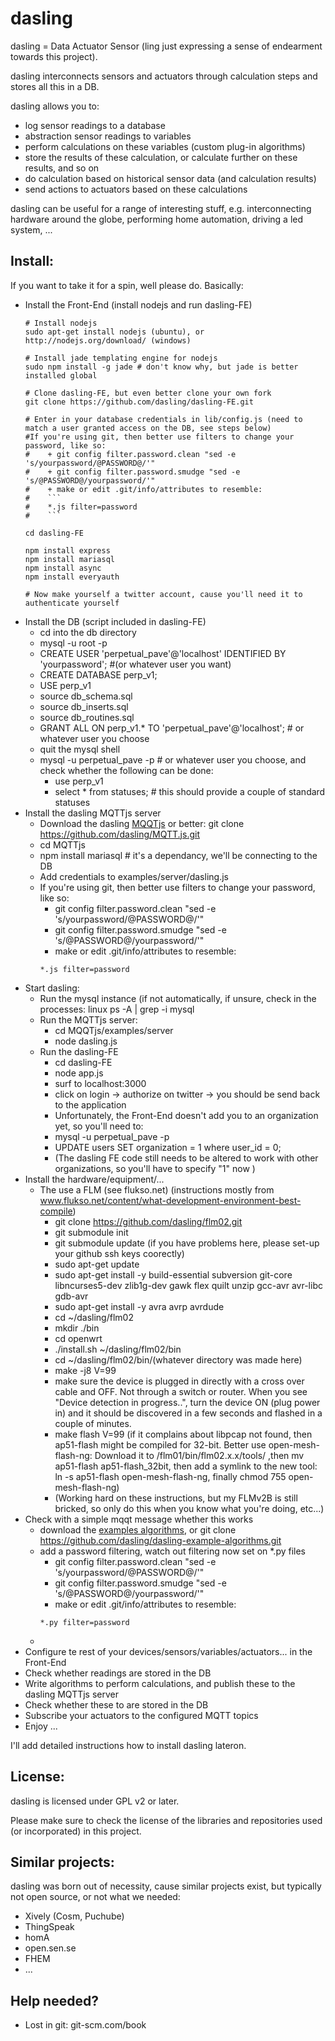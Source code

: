 dasling
=======

dasling = Data Actuator Sensor (ling just expressing a sense of endearment towards this project).

dasling interconnects sensors and actuators through calculation steps and stores all this in a DB.

dasling allows you to:
+ log sensor readings to a database
+ abstraction sensor readings to variables
+ perform calculations on these variables (custom plug-in algorithms)
+ store the results of these calculation, or calculate further on these results, and so on
+ do calculation based on historical sensor data (and calculation results) 
+ send actions to actuators based on these calculations

dasling can be useful for a range of interesting stuff, e.g. interconnecting hardware around the globe, performing home automation, driving a led system, ...

Install:
--------

If you want to take it for a spin, well please do.
Basically:
+ Install the Front-End (install nodejs and run dasling-FE)
    ```
    # Install nodejs
    sudo apt-get install nodejs (ubuntu), or http://nodejs.org/download/ (windows)

    # Install jade templating engine for nodejs
    sudo npm install -g jade # don't know why, but jade is better installed global
    
    # Clone dasling-FE, but even better clone your own fork
    git clone https://github.com/dasling/dasling-FE.git 
    
    # Enter in your database credentials in lib/config.js (need to match a user granted access on the DB, see steps below)
    #If you're using git, then better use filters to change your password, like so:
    #    + git config filter.password.clean "sed -e 's/yourpassword/@PASSWORD@/'"
    #    + git config filter.password.smudge "sed -e 's/@PASSWORD@/yourpassword/'"
    #    + make or edit .git/info/attributes to resemble:
    #    ```
    #    *.js filter=password
    #    ```
    
    cd dasling-FE
    
    npm install express
    npm install mariasql
    npm install async
    npm install everyauth
    
    # Now make yourself a twitter account, cause you'll need it to authenticate yourself
    
    ```
+ Install the DB (script included in dasling-FE)
    + cd into the db directory
    + mysql -u root -p
    + CREATE USER 'perpetual_pave'@'localhost' IDENTIFIED BY 'yourpassword'; #(or whatever user you want)
    + CREATE DATABASE perp_v1;
    + USE perp_v1
    + source db_schema.sql
    + source db_inserts.sql
    + source db_routines.sql
    + GRANT ALL ON perp_v1.* TO 'perpetual_pave'@'localhost'; # or whatever user you choose
    + quit the mysql shell
    + mysql -u perpetual_pave -p # or whatever user you choose, and check whether the following can be done:
        + use perp_v1
        + select * from statuses; # this should provide a couple of standard statuses
+ Install the dasling MQTTjs server
    + Download the dasling [MQQTjs](github.com/dasling/MQTT.js) or better: git clone https://github.com/dasling/MQTT.js.git
    + cd MQTTjs
    + npm install mariasql # it's a dependancy, we'll be connecting to the DB
    + Add credentials to examples/server/dasling.js
    + If you're using git, then better use filters to change your password, like so:
        + git config filter.password.clean "sed -e 's/yourpassword/@PASSWORD@/'"
        + git config filter.password.smudge "sed -e 's/@PASSWORD@/yourpassword/'"
        + make or edit .git/info/attributes to resemble:
        ```
        *.js filter=password
        ```
+ Start dasling:
    + Run the mysql instance (if not automatically, if unsure, check in the processes: linux ps -A | grep -i mysql
    + Run the MQTTjs server:
        + cd MQQTjs/examples/server
        + node dasling.js
    + Run the dasling-FE
        + cd dasling-FE
        + node app.js
        + surf to localhost:3000
        + click on login -> authorize on twitter -> you should be send back to the application
        + Unfortunately, the Front-End doesn't add you to an organization yet, so you'll need to:
        + mysql -u perpetual_pave -p
        + UPDATE users SET organization = 1 where user_id = 0;
        + (The dasling FE code still needs to be altered to work with other organizations, so you'll have to specify "1" now ) 
+ Install the hardware/equipment/...
    + The use a FLM (see flukso.net) (instructions mostly from www.flukso.net/content/what-development-environment-best-compile)
        + git clone https://github.com/dasling/flm02.git
        + git submodule init
        + git submodule update (if you have problems here, please set-up your github ssh keys coorectly)
        + sudo apt-get update
        + sudo apt-get install -y build-essential subversion git-core libncurses5-dev zlib1g-dev gawk flex quilt unzip gcc-avr avr-libc gdb-avr
        + sudo apt-get install -y avra avrp avrdude
        + cd ~/dasling/flm02
        + mkdir ./bin
        + cd openwrt
        + ./install.sh ~/dasling/flm02/bin
        + cd ~/dasling/flm02/bin/(whatever directory was made here)
        + make -j8 V=99
        + make sure the device is plugged in directly with a cross over cable and OFF. Not through a switch or router. When you see "Device detection in progress..", turn the device ON (plug power in) and it should be discovered in a few seconds and flashed in a couple of minutes.
        + make flash V=99 (if it complains about libpcap not found, then ap51-flash might be compiled for 32-bit. Better use open-mesh-flash-ng: Download it to /flm01/bin/flm02.x.x/tools/ ,then mv ap51-flash ap51-flash_32bit, then add a symlink to the new tool: ln -s ap51-flash open-mesh-flash-ng, finally chmod 755 open-mesh-flash-ng)
        + (Working hard on these instructions, but my FLMv2B is still bricked, so only do this when you know what you're doing, etc...)
+ Check with a simple mqqt message whether this works
    + download the [examples algorithms](http://github.com/dasling/dasling-example-algorithms), or git clone https://github.com/dasling/dasling-example-algorithms.git
    + add a password filtering, watch out filtering now set on *.py files
        + git config filter.password.clean "sed -e 's/yourpassword/@PASSWORD@/'"
        + git config filter.password.smudge "sed -e 's/@PASSWORD@/yourpassword/'"
        + make or edit .git/info/attributes to resemble:
        ```
        *.py filter=password
        ```
    + 
+ Configure te rest of your devices/sensors/variables/actuators... in the Front-End
+ Check whether readings are stored in the DB
+ Write algorithms to perform calculations, and publish these to the dasling MQTTjs server
+ Check whether these to are stored in the DB
+ Subscribe your actuators to the configured MQTT topics
+ Enjoy ...

I'll add detailed instructions how to install dasling lateron.

License:
--------
dasling is licensed under GPL v2 or later.

Please make sure to check the license of the libraries and repositories used (or incorporated) in this project.

Similar projects:
-----------------
dasling was born out of necessity, cause similar projects exist, but typically not open source, or not what we needed:
+ Xively (Cosm, Puchube)
+ ThingSpeak
+ homA
+ open.sen.se
+ FHEM
+ ...

Help needed?
------------
+ Lost in git: git-scm.com/book
